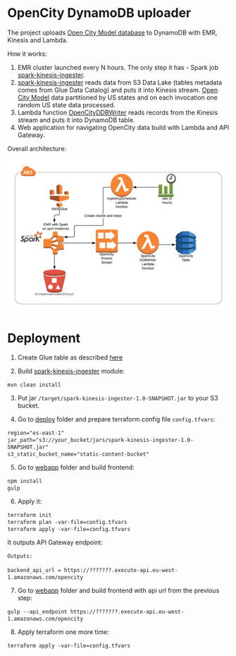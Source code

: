 # OpenCity DynamoDB uploader

The project uploads [Open City Model database](https://github.com/opencitymodel/opencitymodel) to DynamoDB with EMR, Kinesis and Lambda.

How it works:

1. EMR cluster launched every N hours. The only step it has - Spark job [spark-kinesis-ingester](./spark-kinesis-ingester/).
2. [spark-kinesis-ingester](./spark-kinesis-ingester/) reads data from S3 Data Lake (tables metadata comes from Glue Data Catalog)
and puts it into Kinesis stream. [Open City Model](https://github.com/opencitymodel/opencitymodel) data partitioned by US states
 and on each invocation one random US state data processed.
3. Lambda function [OpenCityDDBWriter](./lambda/lambda_ddb_writer.py) reads records from the Kinesis stream and puts it into DynamoDB table.
4. Web application for navigating OpenCity data build with Lambda and API Gateway.  

Overall architecture: 

![](./architecture.png)

# Deployment

1. Create Glue table as described [here](https://github.com/opencitymodel/opencitymodel/blob/master/examples/Query-OpenCityModel-using-AWS-Athena.md)

2. Build [spark-kinesis-ingester](./spark-kinesis-ingester/) module:

````
mvn clean install
````

3. Put jar `/target/spark-kinesis-ingester-1.0-SNAPSHOT.jar` to your S3 bucket.

4. Go to [deploy](./deploy) folder and prepare terraform config file `config.tfvars`:

````
region="es-east-1"
jar_path="s3://your_bucket/jars/spark-kinesis-ingester-1.0-SNAPSHOT.jar"
s3_static_bucket_name="static-content-bucket"
````

5. Go to [webapp](./webapp) folder and build frontend:

```
npm install
gulp
```

6. Apply it:

````
terraform init
terraform plan -var-file=config.tfvars
terraform apply -var-file=config.tfvars
````             

It outputs API Gateway endpoint:
````
Outputs:

backend_api_url = https://???????.execute-api.eu-west-1.amazonaws.com/opencity
````             

7.  Go to [webapp](./webapp) folder and build frontend with api url from the previous step:
    
```
gulp --api_endpoint https://???????.execute-api.eu-west-1.amazonaws.com/opencity
```                                                                             

8. Apply terraform one more time:

````
terraform apply -var-file=config.tfvars
````


